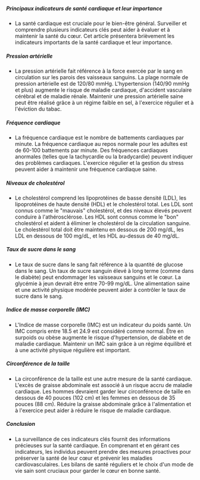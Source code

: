 ##### Principaux indicateurs de santé cardiaque et leur importance
* La santé cardiaque est cruciale pour le bien-être général. Surveiller et comprendre plusieurs indicateurs clés peut aider à évaluer et à maintenir la santé du cœur. Cet article présentera brièvement les indicateurs importants de la santé cardiaque et leur importance.

##### Pression artérielle
* La pression artérielle fait référence à la force exercée par le sang en circulation sur les parois des vaisseaux sanguins. La plage normale de pression artérielle est de 120/80 mmHg. L'hypertension (140/90 mmHg et plus) augmente le risque de maladie cardiaque, d'accident vasculaire cérébral et de maladie rénale. Maintenir une pression artérielle saine peut être réalisé grâce à un régime faible en sel, à l'exercice régulier et à l'éviction du tabac.

##### Fréquence cardiaque
* La fréquence cardiaque est le nombre de battements cardiaques par minute. La fréquence cardiaque au repos normale pour les adultes est de 60-100 battements par minute. Des fréquences cardiaques anormales (telles que la tachycardie ou la bradycardie) peuvent indiquer des problèmes cardiaques. L'exercice régulier et la gestion du stress peuvent aider à maintenir une fréquence cardiaque saine.

##### Niveaux de cholestérol
* Le cholestérol comprend les lipoprotéines de basse densité (LDL), les lipoprotéines de haute densité (HDL) et le cholestérol total. Les LDL sont connus comme le "mauvais" cholestérol, et des niveaux élevés peuvent conduire à l'athérosclérose. Les HDL sont connus comme le "bon" cholestérol et aident à éliminer le cholestérol de la circulation sanguine. Le cholestérol total doit être maintenu en dessous de 200 mg/dL, les LDL en dessous de 100 mg/dL, et les HDL au-dessus de 40 mg/dL.

##### Taux de sucre dans le sang
* Le taux de sucre dans le sang fait référence à la quantité de glucose dans le sang. Un taux de sucre sanguin élevé à long terme (comme dans le diabète) peut endommager les vaisseaux sanguins et le cœur. La glycémie à jeun devrait être entre 70-99 mg/dL. Une alimentation saine et une activité physique modérée peuvent aider à contrôler le taux de sucre dans le sang.

##### Indice de masse corporelle (IMC)
* L'Indice de masse corporelle (IMC) est un indicateur du poids santé. Un IMC compris entre 18.5 et 24.9 est considéré comme normal. Être en surpoids ou obèse augmente le risque d'hypertension, de diabète et de maladie cardiaque. Maintenir un IMC sain grâce à un régime équilibré et à une activité physique régulière est important.

##### Circonférence de la taille
* La circonférence de la taille est une autre mesure de la santé cardiaque. L'excès de graisse abdominale est associé à un risque accru de maladie cardiaque. Les hommes devraient garder leur circonférence de taille en dessous de 40 pouces (102 cm) et les femmes en dessous de 35 pouces (88 cm). Réduire la graisse abdominale grâce à l'alimentation et à l'exercice peut aider à réduire le risque de maladie cardiaque.

##### Conclusion
* La surveillance de ces indicateurs clés fournit des informations précieuses sur la santé cardiaque. En comprenant et en gérant ces indicateurs, les individus peuvent prendre des mesures proactives pour préserver la santé de leur cœur et prévenir les maladies cardiovasculaires. Les bilans de santé réguliers et le choix d'un mode de vie sain sont cruciaux pour garder le cœur en bonne santé.